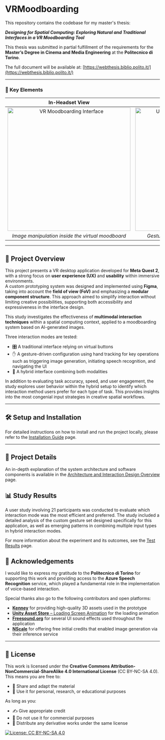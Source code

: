 # VRMoodboarding

This repository contains the codebase for my master's thesis:

**_Designing for Spatial Computing: Exploring Natural and Traditional Interfaces in a VR Moodboarding Tool_**

This thesis was submitted in partial fulfillment of the requirements for the **Master’s Degree in Cinema and Media Engineering** at the **Politecnico di Torino**.

The full document will be available at: [https://webthesis.biblio.polito.it/](https://webthesis.biblio.polito.it/)

---


### 👀 Key Elements

| In-Headset View | External View |
|:-------------------------:|:-------------------------:|
| <img src="./gifs/moodboarding.gif" alt="VR Moodboarding Interface" width="400"/> | <img src="./gifs/person.gif" alt="User Wearing Headset Using the App" width="400"/> |
| *Image manipulation inside the virtual moodboard* | *Gesture-based interaction with free hands* |

---


## 🧩 Project Overview

This project presents a VR desktop application developed for **Meta Quest 2**, with a strong focus on **user experience (UX)** and **usability** within immersive environments.  
A custom prototyping system was designed and implemented using **Figma**, taking into account the **field of view (FoV)** and emphasizing a **modular component structure**. This approach aimed to simplify interaction without limiting creative possibilities, supporting both accessibility and expressiveness in the interface design.

This study investigates the effectiveness of **multimodal interaction techniques** within a spatial computing context, applied to a moodboarding system based on AI-generated images.

Three interaction modes are tested:

- 🎛️ A traditional interface relying on virtual buttons  
- ✋ A gesture-driven configuration using hand tracking for key operations such as triggering image generation, initiating speech recognition, and navigating the UI  
- 🔁 A hybrid interface combining both modalities

In addition to evaluating task accuracy, speed, and user engagement, the study explores user behavior within the hybrid setup to identify which interaction method users prefer for each type of task. This provides insights into the most congenial input strategies in creative spatial workflows.

---

## 🛠️ Setup and Installation

For detailed instructions on how to install and run the project locally, please refer to the [Installation Guide](./INSTALLATION.md) page.

---

## 🧠 Project Details

An in-depth explanation of the system architecture and software components is available in the [Architecture and Interaction Design Overview](./ARCHITECTURE_OVERVIEW.md) page.

## 📊 Study Results

A user study involving 21 participants was conducted to evaluate which interaction mode was the most efficient and preferred. The study included a detailed analysis of the custom gesture set designed specifically for this application, as well as emerging patterns in combining multiple input types in hybrid interaction modes.

For more information about the experiment and its outcomes, see the [Test Results](./TEST_RESULTS.md) page.

## 🙏 Acknowledgements

I would like to express my gratitude to the **Politecnico di Torino** for supporting this work and providing access to the **Azure Speech Recognition** service, which played a fundamental role in the implementation of voice-based interaction.

Special thanks also go to the following contributors and open platforms:

- [**Kenney**](https://kenney.nl/) for providing high-quality 3D assets used in the prototype  
- [**Unity Asset Store** – Loading Screen Animation](https://assetstore.unity.com/packages/tools/loading-screen-animation-98505) for the loading animation  
- [**Freesound.org**](https://freesound.org/) for several UI sound effects used throughout the application
- [**NScale**](https://www.nscale.com/) for offering free initial credits that enabled image generation via their inference service

---

## 📄 License

This work is licensed under the **Creative Commons Attribution-NonCommercial-ShareAlike 4.0 International License** (CC BY-NC-SA 4.0).  
This means you are free to:

- 🔄 Share and adapt the material  
- 🧪 Use it for personal, research, or educational purposes  

As long as you:

- ✍️ Give appropriate credit  
- 🚫 Do not use it for commercial purposes  
- 📎 Distribute any derivative works under the same license

[![License: CC BY-NC-SA 4.0](https://img.shields.io/badge/License-CC%20BY--NC--SA%204.0-lightgrey.svg)](https://creativecommons.org/licenses/by-nc-sa/4.0/)
